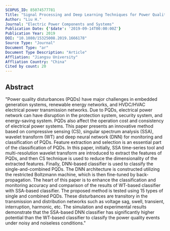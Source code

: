 ```yaml
---
SCOPUS_ID: 85074577781
Title: "Signal Processing and Deep Learning Techniques for Power Quality Events Monitoring and Classification"
Author: "Liu H."
Journal: "Electric Power Components and Systems"
Publication Date: {'$date': '2019-09-14T00:00:00Z'}
Publication Year: 2019
DOI: "10.1080/15325008.2019.1666178"
Source Type: "Journal"
Document Type: "ar"
Document Type Description: "Article"
Affliation: "Jiangsu University"
Affliation Country: "China"
Cited by count: 20
---
```


## Abstract
"Power quality disturbances (PQDs) have major challenges in embedded generation systems, renewable energy networks, and HVDC/HVAC electrical power transmission networks. Due to PQDs, electrical power network can have disruption in the protection system, security system, and energy-saving system. PQDs also affect the operation cost and consistency of electrical power systems. This paper presents an innovative method based on compressive sensing (CS), singular spectrum analysis (SSA), wavelet transform (WT) and deep neural network (DNN) for monitoring and classification of PQDs. Feature extraction and selection is an essential part of the classification of PQDs. In this paper, initially, SSA time-series tool and multi-resolution wavelet transform are introduced to extract the features of PQDs, and then CS technique is used to reduce the dimensionality of the extracted features. Finally, DNN-based classifier is used to classify the single-and-combined PQDs. The DNN architecture is constructed utilizing the restricted Boltzmann machine, which is then fine-tuned by back-propagation. The heart of this paper is to enhance the classification and monitoring accuracy and comparison of the results of WT-based classifier with SSA-based classifier. The proposed method is tested using 15 types of single and combined PQDs. These disturbances are transitory in the transmission and distribution networks such as voltage sag, swell, transient, interruption, harmonic, etc. The simulation and experimental results demonstrate that the SSA-based DNN classifier has significantly higher potential than the WT-based classifier to classify the power quality events under noisy and noiseless conditions."
